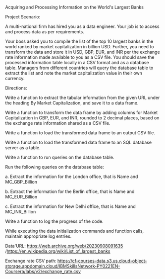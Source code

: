 Acquiring and Processing Information on the World's Largest Banks

Project Scenario:

A multi-national firm has hired you as a data engineer. Your job is to access and process data as per requirements.

Your boss asked you to compile the list of the top 10 largest banks in the world ranked by market capitalization in billion USD. Further, you need to transform the data and store it in USD, GBP, EUR, and INR per the exchange rate information made available to you as a CSV file. You should save the processed information table locally in a CSV format and as a database table. Managers from different countries will query the database table to extract the list and note the market capitalization value in their own currency.

Directions:

Write a function to extract the tabular information from the given URL under the heading By Market Capitalization, and save it to a data frame.

Write a function to transform the data frame by adding columns for Market Capitalization in GBP, EUR, and INR, rounded to 2 decimal places, based on the exchange rate information shared as a CSV file.

Write a function to load the transformed data frame to an output CSV file.

Write a function to load the transformed data frame to an SQL database server as a table.

Write a function to run queries on the database table.

Run the following queries on the database table:

a. Extract the information for the London office, that is Name and MC_GBP_Billion

b. Extract the information for the Berlin office, that is Name and MC_EUR_Billion

c. Extract the information for New Delhi office, that is Name and MC_INR_Billion

Write a function to log the progress of the code.

While executing the data initialization commands and function calls, maintain appropriate log entries.

Data'URL: https://web.archive.org/web/20230908091635 /https://en.wikipedia.org/wiki/List_of_largest_banks

Exchange rate CSV path:
https://cf-courses-data.s3.us.cloud-object-storage.appdomain.cloud/IBMSkillsNetwork-PY0221EN-Coursera/labs/v2/exchange_rate.csv
